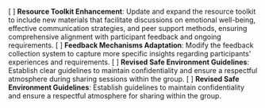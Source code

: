 [ ] **Resource Toolkit Enhancement**: Update and expand the resource toolkit to include new materials that facilitate discussions on emotional well-being, effective communication strategies, and peer support methods, ensuring comprehensive alignment with participant feedback and ongoing requirements.
[ ] **Feedback Mechanisms Adaptation**: Modify the feedback collection system to capture more specific insights regarding participants' experiences and requirements.
[ ] **Revised Safe Environment Guidelines**: Establish clear guidelines to maintain confidentiality and ensure a respectful atmosphere during sharing sessions within the group.
[ ] **Revised Safe Environment Guidelines**: Establish guidelines to maintain confidentiality and ensure a respectful atmosphere for sharing within the group.